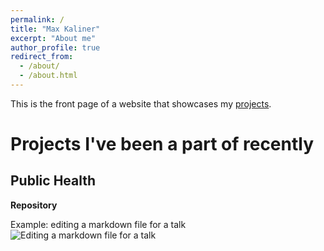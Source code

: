 ```yaml
---
permalink: /
title: "Max Kaliner"
excerpt: "About me"
author_profile: true
redirect_from: 
  - /about/
  - /about.html
---
```


This is the front page of a website that showcases my [projects](https://mak2298.github.io/portfolio/).

Projects I've been a part of recently
======


Public Health
------
**Repository**

Example: editing a markdown file for a talk
![Editing a markdown file for a talk](/images/500x300.png)
